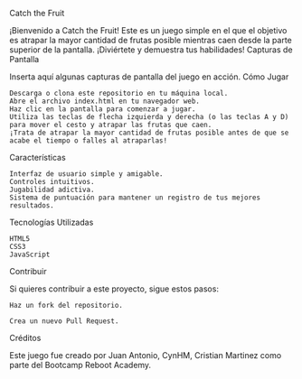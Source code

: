 Catch the Fruit

¡Bienvenido a Catch the Fruit! Este es un juego simple en el que el objetivo es atrapar la mayor cantidad de frutas posible mientras caen desde la parte superior de la pantalla. ¡Diviértete y demuestra tus habilidades!
Capturas de Pantalla

Inserta aquí algunas capturas de pantalla del juego en acción.
Cómo Jugar

    Descarga o clona este repositorio en tu máquina local.
    Abre el archivo index.html en tu navegador web.
    Haz clic en la pantalla para comenzar a jugar.
    Utiliza las teclas de flecha izquierda y derecha (o las teclas A y D) para mover el cesto y atrapar las frutas que caen.
    ¡Trata de atrapar la mayor cantidad de frutas posible antes de que se acabe el tiempo o falles al atraparlas!

Características

    Interfaz de usuario simple y amigable.
    Controles intuitivos.
    Jugabilidad adictiva.
    Sistema de puntuación para mantener un registro de tus mejores resultados.

Tecnologías Utilizadas

    HTML5
    CSS3
    JavaScript

Contribuir

Si quieres contribuir a este proyecto, sigue estos pasos:

    Haz un fork del repositorio.

    Crea un nuevo Pull Request.

Créditos

Este juego fue creado por Juan Antonio, CynHM, Cristian Martinez  como parte del Bootcamp Reboot Academy.
